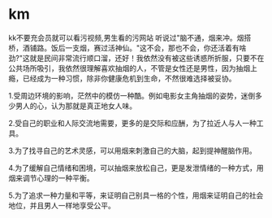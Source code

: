 # km
kk不要充会员就可以看污视频,男生看的污网站
听说过"脑不通，烟来冲。烟搭桥，酒铺路。饭后一支烟，赛过活神仙。"这不会，那也不会，你还活着有啥劲?"这就是民间非常流行顺口溜，还好！我依然没有被这些诱惑所折服，只要不在公共场所吸引，我依然很理解喜欢抽烟的人，不管是女性还是男性，因为抽烟上瘾，已经成为一种习惯，除非你健康危机到生命，不然很难选择被妥协。

1.受周边环境的影响，茫然中的模仿一种酷。例如电影女主角抽烟的姿势，迷倒多少男人的心，认为那就是真正地女人味。

2.受自己的职业和人际交流地需要，更多的是交际和应酬，为了拉近人与人一种工具。

3.为了找寻自己的艺术灵感，可以用烟来刺激自己的大脑，起到提神醒脑作用。

4.为了缓解自己情绪和困境，可以抽烟来放松自己，更是发泄情绪的一种方式，用烟来调节心理的一种平衡。

5.为了追求一种力量和平等，来证明自己别具一格的个性，用烟来证明自己的社会地位，并且男人一样地享受公平。
